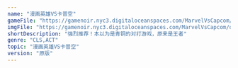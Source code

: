 ```yaml
---
name: "漫画英雄VS卡普空"
gameFile: "https://gamenoir.nyc3.digitaloceanspaces.com/MarvelVsCapcom/mvsc.zip"
imgFile: "https://gamenoir.nyc3.digitaloceanspaces.com/MarvelVsCapcom/original.webp"
shortDescription: "强烈推荐！本以为是青铜的对打游戏，原来是王者"
genre: "CLS,ACT"
topic: "漫画英雄VS卡普空"
version: "原版"
---
```

